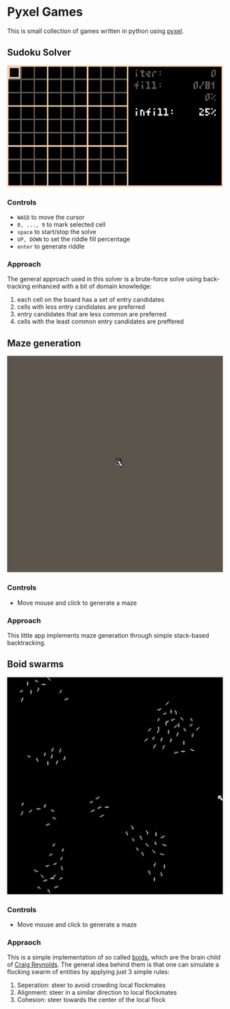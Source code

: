 # Pyxel Games

This is small collection of games written in python using [pyxel](https://github.com/kitao/pyxel).

## Sudoku Solver
![ss](.images/sudoku-solver.gif)
### Controls
* `WASD` to move the cursor
* `0, ..., 9` to mark selected cell
* `space` to start/stop the solve
* `UP, DOWN` to set the riddle fill percentage
* `enter` to generate riddle

### Approach
The general approach used in this solver is a brute-force solve using back-tracking enhanced with a bit of domain knowledge:
1. each cell on the board has a set of entry candidates
2. cells with less entry candidates are preferred
3. entry candidates that are less common are preferred
4. cells with the least common entry candidates are preffered


## Maze generation
![m](.images/mazes.gif)

### Controls
* Move mouse and click to generate a maze

### Approach
This little app implements maze generation through simple stack-based backtracking.

## Boid swarms
![m](.images/boids.gif)

### Controls
* Move mouse and click to generate a maze

### Appraoch
This is a simple implementation of so called [boids](http://www.red3d.com/cwr/boids/), which are the brain child of [Craig Reynolds](http://www.red3d.com/cwr/index.html). The general idea behind them is that one can simulate a flocking swarm of entities by applying just 3 simple rules:
1. Seperation: steer to avoid crowding local flockmates
2. Alignment: steer in a similar direction to local flockmates
3. Cohesion: steer towards the center of the local flock